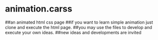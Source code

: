 # animation.carss
##an animated html css page
##if you want to learn simple animation just clone and execute the html page.
##you may use the files to develop and execute your own ideas.
##new ideas and developments are invited
